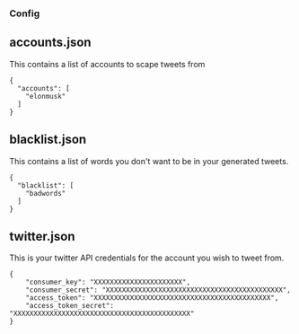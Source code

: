 ### Config

## accounts.json
This contains a list of accounts to scape tweets from
```
{
  "accounts": [
    "elonmusk"
  ]
}
```
## blacklist.json
This contains a list of words you don't want to be in your generated tweets.
```
{
  "blacklist": [
    "badwords"
  ]
}
```

## twitter.json
This is your twitter API credentials for the account you wish to tweet from. 
```
{
    "consumer_key": "XXXXXXXXXXXXXXXXXXXXXX",
    "consumer_secret": "XXXXXXXXXXXXXXXXXXXXXXXXXXXXXXXXXXXXXXXXXXXX",
    "access_token": "XXXXXXXXXXXXXXXXXXXXXXXXXXXXXXXXXXXXXXXXXXXX",
    "access_token_secret": "XXXXXXXXXXXXXXXXXXXXXXXXXXXXXXXXXXXXXXXXXXXX"
}
```